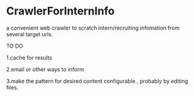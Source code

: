 # CrawlerForInternInfo
a convenient web crawler to scratch intern/recruiting infomation from several target urls.


TO DO

1.cache for results

2.email or other ways to inform

3.make the pattern for desired content configurable , probably by editing files.

